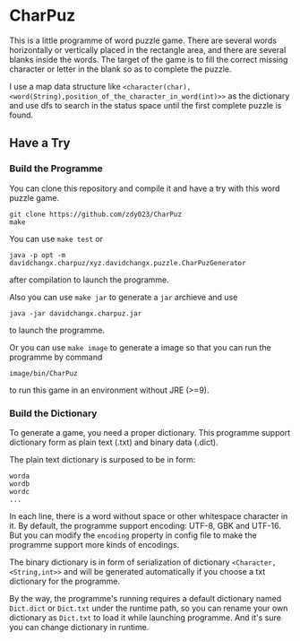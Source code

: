 # CharPuz

This is a little programme of word puzzle game. There are several words horizontally or vertically placed in the rectangle area, and there are several blanks inside the words. The target of the game is to fill the correct missing character or letter in the blank so as to complete the puzzle. 

I use a map data structure like `<character(char),<word(String),position_of_the_character_in_word(int)>>` as the dictionary and use dfs to search in the status space until the first complete puzzle is found. 

## Have a Try

### Build the Programme

You can clone this repository and compile it and have a try with this word puzzle game. 

```
git clone https://github.com/zdy023/CharPuz
make
```

You can use `make test` or

```
java -p opt -m davidchangx.charpuz/xyz.davidchangx.puzzle.CharPuzGenerator
```

after compilation to launch the programme. 

Also you can use `make jar` to generate a `jar` archieve and use

```
java -jar davidchangx.charpuz.jar
```

to launch the programme. 

Or you can use `make image` to generate a image so that you can run the programme by command

```
image/bin/CharPuz
```

to run this game in an environment without JRE (&gt;=9). 

### Build the Dictionary

To generate a game, you need a proper dictionary. This programme support dictionary form as plain text (.txt) and binary data (.dict). 

The plain text dictionary is surposed to be in form: 

```
worda
wordb
wordc
...
```

In each line, there is a word without space or other whitespace character in it. By default, the programme support encoding: UTF-8, GBK and UTF-16. But you can modify the `encoding` property in config file to make the programme support more kinds of encodings. 

The binary dictionary is in form of serialization of dictionary `<Character,<String,int>>` and will be generated automatically if you choose a txt dictionary for the programme. 

By the way, the programme's running requires a default dictionary named `Dict.dict` or `Dict.txt` under the runtime path, so you can rename your own dictionary as `Dict.txt` to load it while launching programme. And it's sure you can change dictionary in runtime. 

